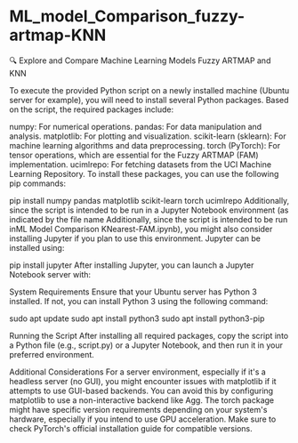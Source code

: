 # ML_model_Comparison_fuzzy-artmap-KNN
🔍 Explore and Compare Machine Learning Models Fuzzy ARTMAP and KNN

To execute the provided Python script on a newly installed machine (Ubuntu server for example), you will need to install several Python packages. Based on the script, the required packages include:

numpy: For numerical operations.
pandas: For data manipulation and analysis.
matplotlib: For plotting and visualization.
scikit-learn (sklearn): For machine learning algorithms and data preprocessing.
torch (PyTorch): For tensor operations, which are essential for the Fuzzy ARTMAP (FAM) implementation.
ucimlrepo: For fetching datasets from the UCI Machine Learning Repository.
To install these packages, you can use the following pip commands:

pip install numpy pandas matplotlib scikit-learn torch ucimlrepo
Additionally, since the script is intended to be run in a Jupyter Notebook environment (as indicated by the file name Additionally, since the script is intended to be run inML Model Comparison KNearest-FAM.ipynb), you might also consider installing Jupyter if you plan to use this environment. Jupyter can be installed using:

pip install jupyter
After installing Jupyter, you can launch a Jupyter Notebook server with:


System Requirements
Ensure that your Ubuntu server has Python 3 installed. If not, you can install Python 3 using the following command:

sudo apt update
sudo apt install python3
sudo apt install python3-pip

Running the Script
After installing all required packages, copy the script into a Python file (e.g., script.py) or a Jupyter Notebook, and then run it in your preferred environment.

Additional Considerations
For a server environment, especially if it's a headless server (no GUI), you might encounter issues with matplotlib if it attempts to use GUI-based backends. You can avoid this by configuring matplotlib to use a non-interactive backend like Agg.
The torch package might have specific version requirements depending on your system's hardware, especially if you intend to use GPU acceleration. Make sure to check PyTorch's official installation guide for compatible versions.
